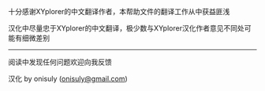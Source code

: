 十分感谢XYplorer的中文翻译作者，本帮助文件的翻译工作从中获益匪浅

汉化中尽量忠于XYplorer的中文翻译，极少数与XYplorer汉化作者意见不同处可能有细微差别

---

阅读中发现任何问题欢迎向我反馈

汉化 by onisuly (<onisuly@gmail.com>)
